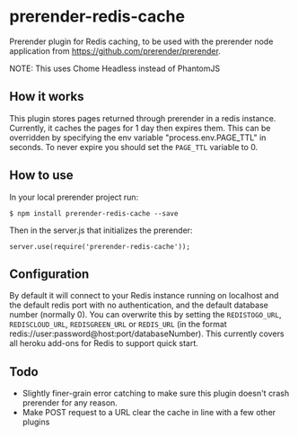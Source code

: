 prerender-redis-cache
=======================

Prerender plugin for Redis caching, to be used with the prerender node application from https://github.com/prerender/prerender.

NOTE: This uses Chome Headless instead of PhantomJS

How it works
------------

This plugin stores pages returned through prerender in a redis instance. Currently, it caches the pages for 1 day then expires them. This can be overridden by specifying the env variable "process.env.PAGE_TTL" in seconds. To never expire you should set the `PAGE_TTL` variable to 0.

How to use
----------

In your local prerender project run:

    $ npm install prerender-redis-cache --save
    
Then in the server.js that initializes the prerender:

    server.use(require('prerender-redis-cache'));

Configuration
-------------

By default it will connect to your Redis instance running on localhost and the default redis port with no authentication, and the default database number (normally 0). You can overwrite this by setting the `REDISTOGO_URL`, `REDISCLOUD_URL`, `REDISGREEN_URL` or `REDIS_URL` (in the format redis://user:password@host:port/databaseNumber). This currently covers all heroku add-ons for Redis to support quick start.

Todo
----

* Slightly finer-grain error catching to make sure this plugin doesn't crash prerender for any reason.
* Make POST request to a URL clear the cache in line with a few other plugins
